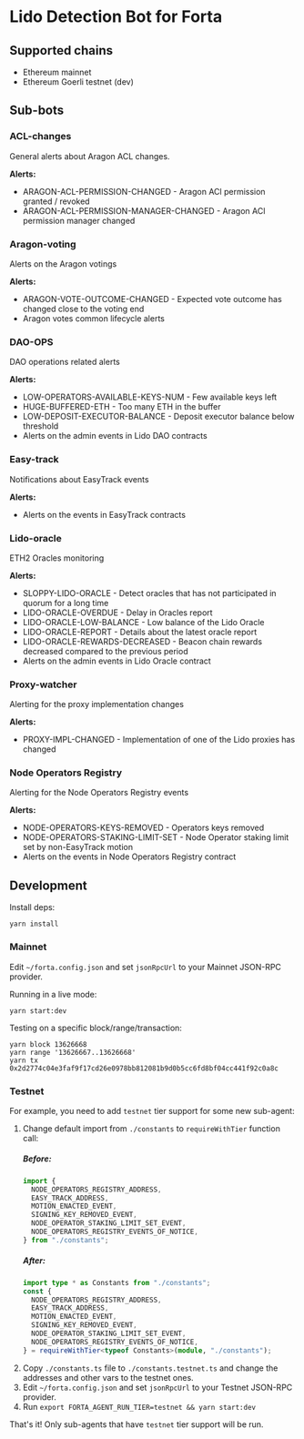 # Lido Detection Bot for Forta

## Supported chains

- Ethereum mainnet
- Ethereum Goerli testnet (dev)

## Sub-bots

### ACL-changes

General alerts about Aragon ACL changes.

**Alerts:**

- ARAGON-ACL-PERMISSION-CHANGED - Aragon ACl permission granted / revoked
- ARAGON-ACL-PERMISSION-MANAGER-CHANGED - Aragon ACl permission manager changed

### Aragon-voting

Alerts on the Aragon votings

**Alerts:**

- ARAGON-VOTE-OUTCOME-CHANGED - Expected vote outcome has changed close to the voting end
- Aragon votes common lifecycle alerts

### DAO-OPS

DAO operations related alerts

**Alerts:**

- LOW-OPERATORS-AVAILABLE-KEYS-NUM - Few available keys left
- HUGE-BUFFERED-ETH - Too many ETH in the buffer
- LOW-DEPOSIT-EXECUTOR-BALANCE - Deposit executor balance below threshold
- Alerts on the admin events in Lido DAO contracts

### Easy-track

Notifications about EasyTrack events

**Alerts:**

- Alerts on the events in EasyTrack contracts

### Lido-oracle

ETH2 Oracles monitoring

**Alerts:**

- SLOPPY-LIDO-ORACLE - Detect oracles that has not participated in quorum for a long time
- LIDO-ORACLE-OVERDUE - Delay in Oracles report
- LIDO-ORACLE-LOW-BALANCE - Low balance of the Lido Oracle
- LIDO-ORACLE-REPORT - Details about the latest oracle report
- LIDO-ORACLE-REWARDS-DECREASED - Beacon chain rewards decreased compared to the previous period
- Alerts on the admin events in Lido Oracle contract

### Proxy-watcher

Alerting for the proxy implementation changes

**Alerts:**

- PROXY-IMPL-CHANGED - Implementation of one of the Lido proxies has changed

### Node Operators Registry

Alerting for the Node Operators Registry events

**Alerts:**

- NODE-OPERATORS-KEYS-REMOVED - Operators keys removed
- NODE-OPERATORS-STAKING-LIMIT-SET - Node Operator staking limit set by non-EasyTrack motion
- Alerts on the events in Node Operators Registry contract

## Development

Install deps:

```
yarn install
```

### Mainnet

Edit `~/forta.config.json` and set `jsonRpcUrl` to your Mainnet JSON-RPC provider.

Running in a live mode:

```
yarn start:dev
```

Testing on a specific block/range/transaction:

```
yarn block 13626668
yarn range '13626667..13626668'
yarn tx 0x2d2774c04e3faf9f17cd26e0978bb812081b9d0b5cc6fd8bf04cc441f92c0a8c
```

### Testnet

For example, you need to add `testnet` tier support for some new sub-agent:

1. Change default import from `./constants` to `requireWithTier` function call:
   ##### Before:
   ```typescript
   import {
     NODE_OPERATORS_REGISTRY_ADDRESS,
     EASY_TRACK_ADDRESS,
     MOTION_ENACTED_EVENT,
     SIGNING_KEY_REMOVED_EVENT,
     NODE_OPERATOR_STAKING_LIMIT_SET_EVENT,
     NODE_OPERATORS_REGISTRY_EVENTS_OF_NOTICE,
   } from "./constants";
   ```
   ##### After:
   ```typescript
   import type * as Constants from "./constants";
   const {
     NODE_OPERATORS_REGISTRY_ADDRESS,
     EASY_TRACK_ADDRESS,
     MOTION_ENACTED_EVENT,
     SIGNING_KEY_REMOVED_EVENT,
     NODE_OPERATOR_STAKING_LIMIT_SET_EVENT,
     NODE_OPERATORS_REGISTRY_EVENTS_OF_NOTICE,
   } = requireWithTier<typeof Constants>(module, "./constants");
   ```
2. Copy `./constants.ts` file to `./constants.testnet.ts` and change the addresses and other vars to the testnet ones.
3. Edit `~/forta.config.json` and set `jsonRpcUrl` to your Testnet JSON-RPC provider.
4. Run `export FORTA_AGENT_RUN_TIER=testnet && yarn start:dev`

That's it! Only sub-agents that have `testnet` tier support will be run.
